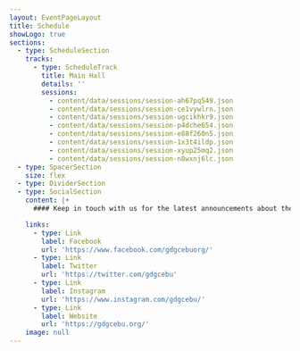 ```yaml
---
layout: EventPageLayout
title: Schedule
showLogo: true
sections:
  - type: ScheduleSection
    tracks:
      - type: ScheduleTrack
        title: Main Hall
        details: ''
        sessions:
          - content/data/sessions/session-ah67pq549.json
          - content/data/sessions/session-ce1vywlrn.json
          - content/data/sessions/session-ugcikhkr9.json
          - content/data/sessions/session-p4dche654.json
          - content/data/sessions/session-e88f260n5.json
          - content/data/sessions/session-1x3t4ildp.json
          - content/data/sessions/session-xyup25mq2.json
          - content/data/sessions/session-n8wxnj6lc.json
  - type: SpacerSection
    size: flex
  - type: DividerSection
  - type: SocialSection
    content: |+
      #### Keep in touch with us for the latest announcements about the event.

    links:
      - type: Link
        label: Facebook
        url: 'https://www.facebook.com/gdgcebuorg/'
      - type: Link
        label: Twitter
        url: 'https://twitter.com/gdgcebu'
      - type: Link
        label: Instagram
        url: 'https://www.instagram.com/gdgcebu/'
      - type: Link
        label: Website
        url: 'https://gdgcebu.org/'
    image: null
---
```

